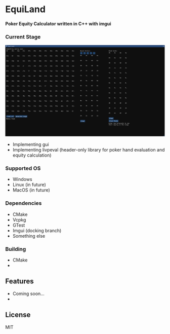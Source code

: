 # EquiLand
#### Poker Equity Calculator written in C++ with imgui

### Current Stage
![EquiLand](./readme_assets/equiland.gif "EquiLand")
- Implementing gui
- Implementing livpeval (header-only library for poker hand evaluation and equity calculation)

### Supported OS
- Windows
- Linux (in future)
- MacOS (in future)

### Dependencies
- CMake
- Vcpkg
- GTest
- Imgui (docking branch)
- Something else

### Building
- CMake
- 

## Features
- Coming soon...
- 

## License
MIT
